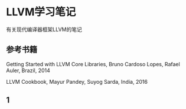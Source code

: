 # LLVM学习笔记

有关现代编译器框架LLVM的笔记

## 参考书籍

Getting Started with LLVM Core Libraries, Bruno Cardoso Lopes, Rafael Auler, Brazil, 2014

LLVM Cookbook, Mayur Pandey, Suyog Sarda, India, 2016


## 1